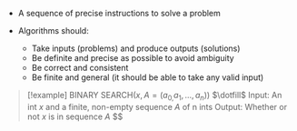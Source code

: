 - A sequence of precise instructions to solve a problem

- Algorithms should:
	- Take inputs (problems) and produce outputs (solutions)
	- Be definite and precise as possible to avoid ambiguity
	- Be correct and consistent
	- Be finite and general (it should be able to take any valid input)

>[!example] $\text{BINARY SEARCH}(x, A=(a_{0,}a_1,...,a_n))$
>$\dotfill$
> $\text{Input: An int } x \text{ and a finite, non-empty sequence } A \text{ of n ints}$
> $\text{Output: Whether or not } x \text{ is in sequence } A$
> $$